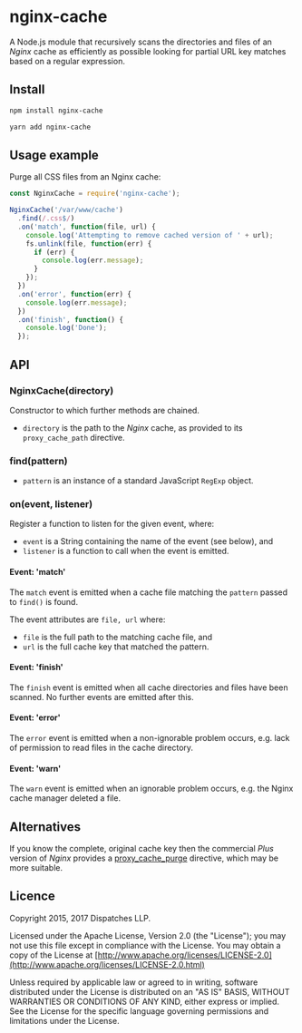 # nginx-cache

A Node.js module that recursively scans
the directories and files of an _Nginx_ cache
as efficiently as possible
looking for partial URL key matches
based on a regular expression.

## Install

```sh
npm install nginx-cache
```

```sh
yarn add nginx-cache
```

## Usage example

Purge all CSS files from an Nginx cache:

```javascript
const NginxCache = require('nginx-cache');

NginxCache('/var/www/cache')
  .find(/.css$/)
  .on('match', function(file, url) {
    console.log('Attempting to remove cached version of ' + url);
    fs.unlink(file, function(err) {
      if (err) {
        console.log(err.message);
      }
    });
  })
  .on('error', function(err) {
    console.log(err.message);
  })
  .on('finish', function() {
    console.log('Done');
  });
```

## API

### NginxCache(directory)

Constructor to which further methods are chained.

* `directory` is the path to the _Nginx_ cache, as provided to its `proxy_cache_path` directive.

### find(pattern)

* `pattern` is an instance of a standard JavaScript `RegExp` object.

### on(event, listener)

Register a function to listen for the given event, where:

* `event` is a String containing the name of the event (see below), and
* `listener` is a function to call when the event is emitted.

#### Event: 'match'

The `match` event is emitted when a cache file matching the `pattern` passed to `find()` is found.

The event attributes are `file, url` where:

* `file` is the full path to the matching cache file, and
* `url` is the full cache key that matched the pattern.

#### Event: 'finish'

The `finish` event is emitted when all cache directories and files have been scanned.
No further events are emitted after this.

#### Event: 'error'

The `error` event is emitted when a non-ignorable problem occurs,
e.g. lack of permission to read files in the cache directory.

#### Event: 'warn'

The `warn` event is emitted when an ignorable problem occurs,
e.g. the Nginx cache manager deleted a file.

## Alternatives

If you know the complete, original cache key
then the commercial _Plus_ version of _Nginx_ provides a
[proxy_cache_purge](http://nginx.org/en/docs/http/ngx_http_proxy_module.html#proxy_cache_purge) directive,
which may be more suitable.

## Licence

Copyright 2015, 2017 Dispatches LLP.

Licensed under the Apache License, Version 2.0 (the "License");
you may not use this file except in compliance with the License.
You may obtain a copy of the License at
[http://www.apache.org/licenses/LICENSE-2.0](http://www.apache.org/licenses/LICENSE-2.0.html)

Unless required by applicable law or agreed to in writing, software
distributed under the License is distributed on an "AS IS" BASIS,
WITHOUT WARRANTIES OR CONDITIONS OF ANY KIND, either express or implied.
See the License for the specific language governing permissions and
limitations under the License.

